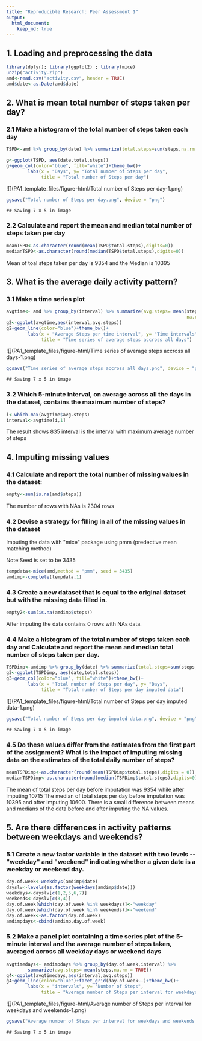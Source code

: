 ```yaml
---
title: "Reproducible Research: Peer Assessment 1"
output: 
  html_document:
    keep_md: true
---
```


## 1. Loading and preprocessing the data


```r
library(dplyr); library(ggplot2) ; library(mice)
unzip("activity.zip")
amd<-read.csv("activity.csv", header = TRUE)
amd$date<-as.Date(amd$date)
```

## 2. What is mean total number of steps taken per day?

### 2.1 Make a histogram of the total number of steps taken each day


```r
TSPD<-amd %>% group_by(date) %>% summarize(total.steps=sum(steps,na.rm = TRUE))

g<-ggplot(TSPD, aes(date,total.steps))
g+geom_col(color="blue", fill="white")+theme_bw()+
        labs(x = "Days", y= "Total number of Steps per day", 
             title = "Total number of Steps per day")
```

![](PA1_template_files/figure-html/Total number of Steps per day-1.png)<!-- -->

```r
ggsave("Total number of Steps per day.png", device = "png")
```

```
## Saving 7 x 5 in image
```

### 2.2 Calculate and report the mean and median total number of steps taken per day


```r
meanTSPD<-as.character(round(mean(TSPD$total.steps),digits=0))
medianTSPD<-as.character(round(median(TSPD$total.steps),digits=0))
```
Mean of toal steps taken per day is 9354  and the Median is 10395

## 3. What is the average daily activity pattern?

### 3.1 Make a time series plot


```r
avgtime<- amd %>% group_by(interval) %>% summarize(avg.steps= mean(steps,
                                                                   na.rm = TRUE))
g2<-ggplot(avgtime,aes(interval,avg.steps))
g2+geom_line(color="blue")+theme_bw()+
        labs(x = "Average Steps per time interval", y= "Time intervals", 
             title = "Time series of average steps accross all days")
```

![](PA1_template_files/figure-html/Time series of average steps accross all days-1.png)<!-- -->

```r
ggsave("Time series of average steps accross all days.png", device = "png")
```

```
## Saving 7 x 5 in image
```

### 3.2 Which 5-minute interval, on average across all the days in the dataset, contains the maximum number of steps?


```r
i<-which.max(avgtime$avg.steps)
interval<-avgtime[i,1]
```
The result shows 835 interval is the interval with maximum average number of steps

## 4. Imputing missing values

### 4.1 Calculate and report the total number of missing values in the dataset:


```r
empty<-sum(is.na(amd$steps))
```
The number of rows with NAs is 2304 rows

### 4.2 Devise a strategy for filling in all of the missing values in the dataset

Imputing the data with "mice" package using pmm (predective mean matching method)  

Note:Seed is set to be 3435


```r
tempdata<-mice(amd,method = "pmm", seed = 3435)
amdimp<-complete(tempdata,1)
```

### 4.3 Create a new dataset that is equal to the original dataset but with the missing data filled in.


```r
empty2<-sum(is.na(amdimp$steps))
```
After imputing the data contains 0 rows with NAs data.  

### 4.4 Make a histogram of the total number of steps taken each day and Calculate and report the mean and median total number of steps taken per day. 


```r
TSPDimp<-amdimp %>% group_by(date) %>% summarize(total.steps=sum(steps,na.rm = TRUE))
g3<-ggplot(TSPDimp, aes(date,total.steps))
g3+geom_col(color="blue", fill="white")+theme_bw()+
        labs(x = "Total number of Steps per day", y= "Days", 
             title = "Total number of Steps per day imputed data")
```

![](PA1_template_files/figure-html/Total number of Steps per day imputed data-1.png)<!-- -->

```r
ggsave("Total number of Steps per day imputed data.png", device = "png")
```

```
## Saving 7 x 5 in image
```

### 4.5 Do these values differ from the estimates from the first part of the assignment? What is the impact of imputing missing data on the estimates of the total daily number of steps?


```r
meanTSPDimp<-as.character(round(mean(TSPDimp$total.steps),digits = 0))
medianTSPDimp<-as.character(round(median(TSPDimp$total.steps),digits=0))
```

The mean of total steps per day before imputation was 9354 while after imputing 10715  The median of total steps per day before imputation was 10395 and after imputing 10600. There is a small difference between means and medians of the data before and after imputing the NA values.

## 5. Are there differences in activity patterns between weekdays and weekends?

### 5.1 Create a new factor variable in the dataset with two levels -- "weekday" and "weekend" indicating whether a given date is a weekday or weekend day.


```r
day.of.week<-weekdays(amdimp$date)
dayslv<-levels(as.factor(weekdays(amdimp$date)))
weekdays<-dayslv[c(1,2,5,6,7)]
weekends<-dayslv[c(3,4)]
day.of.week[which(day.of.week %in% weekdays)]<-"weekday"
day.of.week[which(day.of.week %in% weekends)]<-"weekend"
day.of.week<-as.factor(day.of.week)
amdimpdays<-cbind(amdimp,day.of.week)
```

### 5.2 Make a panel plot containing a time series plot of the 5-minute interval and the average number of steps taken, averaged across all weekday days or weekend days


```r
avgtimedays<- amdimpdays %>% group_by(day.of.week,interval) %>% 
        summarize(avg.steps= mean(steps,na.rm = TRUE))
g4<-ggplot(avgtimedays,aes(interval,avg.steps))
g4+geom_line(color="blue")+facet_grid(day.of.week~.)+theme_bw()+
        labs(x = "intervals", y= "Number of Steps", 
             title = "Average number of Steps per interval for weekdays and weekends")
```

![](PA1_template_files/figure-html/Average number of Steps per interval for weekdays and weekends-1.png)<!-- -->

```r
ggsave("Average number of Steps per interval for weekdays and weekends.png", device = "png")
```

```
## Saving 7 x 5 in image
```
